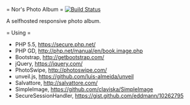 = Nor's Photo Album = [![Build Status](https://travis-ci.org/wraix/nors-photo-album.svg?branch=master)](https://travis-ci.org/wraix/nors-photo-album)

A selfhosted responsive photo album.

= Using =
* PHP 5.5, https://secure.php.net/
* PHP GD, http://php.net/manual/en/book.image.php
* Bootstrap, http://getbootstrap.com/
* jQuery, https://jquery.com/
* PhotoSwipe, http://photoswipe.com/
* unveil.js, https://github.com/luis-almeida/unveil
* Salvattore, http://salvattore.com/
* SimpleImage, https://github.com/claviska/SimpleImage
* SecureSessionHandler, https://gist.github.com/eddmann/10262795
